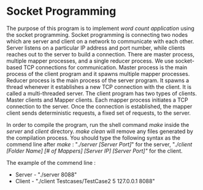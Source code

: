 # Socket Programming

The purpose of this program is to implement *word count application* using the socket programming. Socket programming is connecting two nodes which are server and client on a network to communicate with each other. Server listens on a particular IP address and port number, while clients reaches out to the server to build a connection. There are master process, multiple mapper processes, and a single reducer process. We use socket-based TCP connections for communication. Master process is the main process of the client program and it spawns multiple mapper processes. Reducer process is the main process of the server program. It spawns a thread whenever it establishes a new TCP connection with the client. It is called a multi-threaded server. The client program has two types of clients. Master clients and Mapper clients. Each mapper process initiates a TCP connection to the server. Once the connection is established, the mapper client sends deterministic requests, a fixed set of requests, to the server.

In order to compile the program, run the shell command *make* inside the *server* and *client* directory. *make clean* will remove any files generated by the compilation process. You should type the following syntax as the commend line after *make* : "*./server [Server Port]*" for the server, "*./client [Folder Name] [# of Mappers] [Server IP] [Server Port]"* for the client.

The example of the commend line :

* Server - "./server 8088"
* Client - "./client Testcases/TestCase2 5 127.0.0.1 8088"

